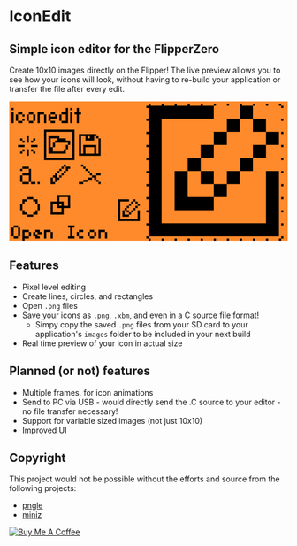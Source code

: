 # IconEdit

## Simple icon editor for the FlipperZero

Create 10x10 images directly on the Flipper! The live preview allows you to see how your icons will look, without having to re-build your application or transfer the file after every edit.

![screenshot_1](screenshots/iconedit_screenshot_1.png)

## Features

* Pixel level editing
* Create lines, circles, and rectangles
* Open `.png` files
* Save your icons as `.png`, `.xbm`, and even in a C source file format!
  * Simpy copy the saved `.png` files from your SD card to your application's `images` folder to be included in your next build
* Real time preview of your icon in actual size

## Planned (or not) features

* Multiple frames, for icon animations
* Send to PC via USB - would directly send the .C source to your editor - no file transfer necessary!
* Support for variable sized images (not just 10x10)
* Improved UI

## Copyright

This project would not be possible without the efforts and source from the following projects:

* [pngle](https://github.com/kikuchan/pngle)
* [miniz](https://github.com/richgel999/miniz)

<a href="https://www.buymeacoffee.com/rdefeo" target="_blank"><img src="https://cdn.buymeacoffee.com/buttons/v2/default-yellow.png" alt="Buy Me A Coffee" style="height: 60px !important;width: 217px !important;" ></a>
